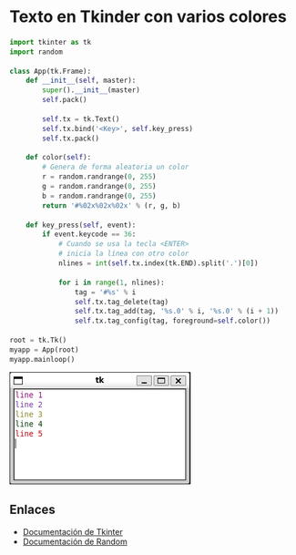 # Texto en Tkinder con varios colores

```python
import tkinter as tk
import random

class App(tk.Frame):
    def __init__(self, master):
        super().__init__(master)
        self.pack()

        self.tx = tk.Text()
        self.tx.bind('<Key>', self.key_press)
        self.tx.pack()

    def color(self):
        # Genera de forma aleatoria un color
        r = random.randrange(0, 255)
        g = random.randrange(0, 255)
        b = random.randrange(0, 255)
        return '#%02x%02x%02x' % (r, g, b)

    def key_press(self, event):
        if event.keycode == 36:
            # Cuando se usa la tecla <ENTER>
            # inicia la línea con otro color
            nlines = int(self.tx.index(tk.END).split('.')[0])

            for i in range(1, nlines):
                tag = '#%s' % i
                self.tx.tag_delete(tag)
                self.tx.tag_add(tag, '%s.0' % i, '%s.0' % (i + 1))
                self.tx.tag_config(tag, foreground=self.color())

root = tk.Tk()
myapp = App(root)
myapp.mainloop()
```

![](./files/tk-text-color.png)

## Enlaces

* [Documentación de Tkinter](https://docs.python.org/3/library/tkinter.html)
* [Documentación de Random](https://docs.python.org/3/library/random.html)

